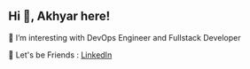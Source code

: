 ## Hi 👋, Akhyar here!

👀 I’m interesting with DevOps Engineer and Fullstack Developer

🤙 Let's be Friends : [LinkedIn] 


[LinkedIn]: https://www.linkedin.com/in/ahmad-hidayat-akhyar/


<!---
hidayatakhyar/hidayatakhyar is a ✨ special ✨ repository because its `README.md` (this file) appears on your GitHub profile.
You can click the Preview link to take a look at your changes.
--->

